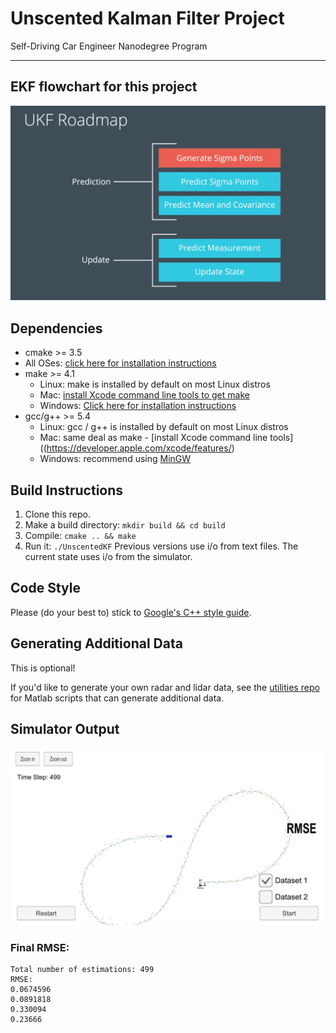 # Unscented Kalman Filter Project 
Self-Driving Car Engineer Nanodegree Program

---
## EKF flowchart for this project
![alt text][ukf_flow_chart]

[ukf_flow_chart]: ./media/UKF_flow_chart.png 

## Dependencies
* cmake >= 3.5
 * All OSes: [click here for installation instructions](https://cmake.org/install/)
* make >= 4.1
  * Linux: make is installed by default on most Linux distros
  * Mac: [install Xcode command line tools to get make](https://developer.apple.com/xcode/features/)
  * Windows: [Click here for installation instructions](http://gnuwin32.sourceforge.net/packages/make.htm)
* gcc/g++ >= 5.4
  * Linux: gcc / g++ is installed by default on most Linux distros
  * Mac: same deal as make - [install Xcode command line tools]((https://developer.apple.com/xcode/features/)
  * Windows: recommend using [MinGW](http://www.mingw.org/)
  
## Build Instructions
1. Clone this repo.
2. Make a build directory: `mkdir build && cd build`
3. Compile: `cmake .. && make`
4. Run it: `./UnscentedKF` Previous versions use i/o from text files.  The current state uses i/o
from the simulator.

## Code Style
Please (do your best to) stick to [Google's C++ style guide](https://google.github.io/styleguide/cppguide.html).

## Generating Additional Data
This is optional!

If you'd like to generate your own radar and lidar data, see the
[utilities repo](https://github.com/udacity/CarND-Mercedes-SF-Utilities) for
Matlab scripts that can generate additional data.

## Simulator Output
![alt text][ukf_output]

[ukf_output]: ./media/UKF_simulator_output.png

### Final RMSE:
```
Total number of estimations: 499
RMSE: 
0.0674596
0.0891818
0.330094
0.23666
``` 
